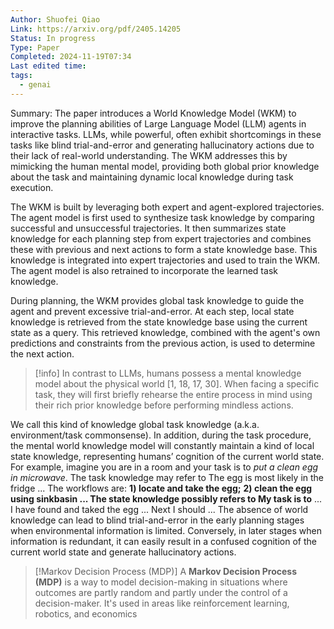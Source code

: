 ```yaml
---
Author: Shuofei Qiao
Link: https://arxiv.org/pdf/2405.14205
Status: In progress
Type: Paper
Completed: 2024-11-19T07:34
Last edited time: 
tags:
  - genai
---
```

Summary:
The paper introduces a World Knowledge Model (WKM) to improve the planning abilities of Large Language Model (LLM) agents in interactive tasks.  LLMs, while powerful, often exhibit shortcomings in these tasks like blind trial-and-error and generating hallucinatory actions due to their lack of real-world understanding.  The WKM addresses this by mimicking the human mental model, providing both global prior knowledge about the task and maintaining dynamic local knowledge during task execution.

The WKM is built by leveraging both expert and agent-explored trajectories.  The agent model is first used to synthesize task knowledge by comparing successful and unsuccessful trajectories.  It then summarizes state knowledge for each planning step from expert trajectories and combines these with previous and next actions to form a state knowledge base.  This knowledge is integrated into expert trajectories and used to train the WKM. The agent model is also retrained to incorporate the learned task knowledge.

During planning, the WKM provides global task knowledge to guide the agent and prevent excessive trial-and-error.  At each step, local state knowledge is retrieved from the state knowledge base using the current state as a query.  This retrieved knowledge, combined with the agent's own predictions and constraints from the previous action, is used to determine the next action.

>[!info]
>In contrast to LLMs, humans possess a mental knowledge model about the physical world [1, 18, 17, 30]. When facing a specific task, they will first briefly rehearse the entire process in mind using their rich prior knowledge before performing mindless actions.

We call this kind of knowledge global task knowledge (a.k.a. environment/task commonsense). In addition, during the task procedure, the mental world knowledge model will constantly maintain a kind of local state knowledge, representing humans’ cognition of the current world state. For example, imagine you are in a room and your task is to *put a clean egg in microwave*. The task knowledge may refer to The egg is most likely in the fridge ... The workflows are: **1) locate and take the egg;** **2) clean the egg using sinkbasin ... The state knowledge possibly refers to My task is to** ... I have found and taked the egg ... Next I should ... The absence of world knowledge can lead to blind trial-and-error in the early planning stages when environmental information is limited. Conversely, in later stages when information is redundant, it can easily result in a confused cognition of the current world state and generate hallucinatory actions.

>[!Markov Decision Process (MDP)]
>A **Markov Decision Process (MDP)** is a way to model decision-making in situations where outcomes are partly random and partly under the control of a decision-maker. It's used in areas like reinforcement learning, robotics, and economics

